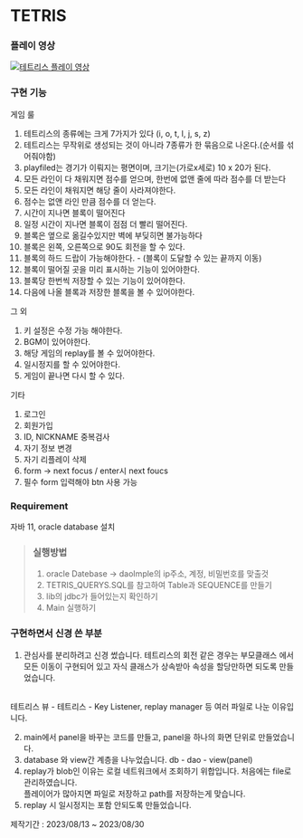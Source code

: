 # TETRIS

### 플레이 영상
[![테트리스 플레이 영상](https://img.youtube.com/vi/kpWVFvpcWVI/0.jpg)](https://www.youtube.com/watch?v=kpWVFvpcWVI)
### 구현 기능
게임 룰
1. 테트리스의 종류에는 크게 7가지가 있다 (i, o, t, l, j, s, z)
2. 테트리스는 무작위로 생성되는 것이 아니라 7종류가 한 묶음으로 나온다.(순서를 섞어줘야함)
3. playfiled는 경기가 이뤄지는 평면이며, 크기는(가로x세로) 10 x 20가 된다.
4. 모든 라인이 다 채워지면 점수를 얻으며, 한번에 없앤 줄에 따라 점수를 더 받는다
5. 모든 라인이 채워지면 해당 줄이 사라져야한다.
6. 점수는 없앤 라인 만큼 점수를 더 얻는다.
7. 시간이 지나면 블록이 떨어진다
8. 일정 시간이 지나면 블록이 점점 더 빨리 떨어진다.
9. 블록은 옆으로 옮길수있지만 벽에 부딪히면 불가능하다
10. 블록은 왼쪽, 오른쪽으로 90도 회전을 할 수 있다.
11. 블록의 하드 드랍이 가능해야한다. - (블록이 도달할 수 있는 끝까지 이동)
12. 블록이 떨어질 곳을 미리 표시하는 기능이 있어야한다.
13. 블록당 한번씩 저장할 수 있는 기능이 있어야한다.
14. 다음에 나올 블록과 저장한 블록을 볼 수 있어야한다.

그 외
1. 키 설정은 수정 가능 해야한다.
2. BGM이 있어야한다.
3. 해당 게임의 replay를 볼 수 있어야한다.
4. 일시정지를 할 수 있어야한다.
5. 게임이 끝나면 다시 할 수 있다.

기타<br>
1. 로그인
2. 회원가입
3. ID, NICKNAME 중복검사
4. 자기 정보 변경
5. 자기 리플레이 삭제
6. form -> next focus / enter시 next foucs
7. 필수 form 입력해야 btn 사용 가능

###  Requirement 
자바 11, oracle database 설치

> ### 실행방법
> 1. oracle Datebase -> daoImple의 ip주소, 계정, 비밀번호를 맞출것
> 2. TETRIS_QUERYS.SQL를 참고하여 Table과 SEQUENCE를 만들기
> 3. lib의 jdbc가 들어있는지 확인하기
> 4. Main 실행하기

### 구현하면서 신경 쓴 부분
1. 관심사를 분리하려고 신경 썼습니다.
테트리스의 회전 같은 경우는 부모클래스 에서 모든 이동이 구현되어 있고
자식 클래스가 상속받아 속성을 할당만하면 되도록 만들었습니다.
<br>
테트리스 뷰 - 테트리스 - Key Listener, replay manager 등 여러 파일로 나눈 이유입니다.
  
2. main에서 panel을 바꾸는 코드를 만들고, panel을 하나의 화면 단위로 만들었습니다.
3. database 와 view간 계층을 나누었습니다. db - dao - view(panel)
4. replay가 blob인 이유는 로컬 네트워크에서 조회하기 위합입니다. 처음에는 file로 관리하였습니다.
<br> 플레이어가 많아지면 파일로 저장하고 path를 저장하는게 맞습니다.
5. replay 시 일시정지는 포함 안되도록 만들었습니다.

제작기간 : 2023/08/13 ~ 2023/08/30
